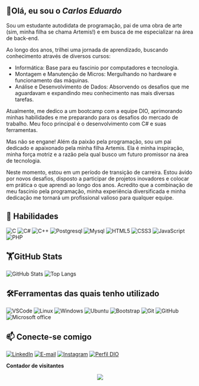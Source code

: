 ## 👋Olá, eu sou o *Carlos Eduardo*

Sou um estudante autodidata de programação, pai de uma obra de arte (sim, minha filha se chama Artemis!) e em busca de me especializar na área de back-end.

Ao longo dos anos, trilhei uma jornada de aprendizado, buscando conhecimento através de diversos cursos:

* Informática: Base para eu fascinio por computadores e tecnologia.
* Montagem e Manutenção de Micros: Mergulhando no hardware e funcionamento das máquinas.
* Análise e Desenvolvimento de Dados:  Absorvendo os desafios que me aguardavam e expandindo meu conhecimento nas mais diversas tarefas.

Atualmente, me dedico a um bootcamp com a equipe DIO, aprimorando minhas habilidades e me preparando para os desafios do mercado de trabalho. Meu foco principal é o desenvolvimento com C# e suas ferramentas.

Mas não se engane! Além da paixão pela programação, sou um pai dedicado e apaixonado pela minha filha Artemis. Ela é minha inspiração, minha força motriz e a razão pela qual busco um futuro promissor na área de tecnologia.

Neste momento, estou em um período de transição de carreira. Estou ávido por novos desafios, disposto a participar de projetos inovadores e colocar em prática o que aprendi ao longo dos anos. Acredito que a combinação de meu fascinio pela programação, minha experiência diversificada e minha dedicação me tornará um profissional valioso para qualquer equipe.

## 🌱 Habilidades
![C](https://img.shields.io/badge/C-000?style=for-the-badge&logo=c)
![C#](https://img.shields.io/badge/C%23-000?style=for-the-badge&logo=c-sharp&logoColor=white)
![C++](https://img.shields.io/badge/C++-000?style=for-the-badge&logo=Cplusplus)
![Postgresql](https://img.shields.io/badge/postgresql-000?style=for-the-badge&logo=postgresql)
![Mysql](https://img.shields.io/badge/mysql-000?style=for-the-badge&logo=mysql)
![HTML5](https://img.shields.io/badge/HTML-000?style=for-the-badge&logo=html5)
![CSS3](https://img.shields.io/badge/CSS-000?style=for-the-badge&logo=css3)
![JavaScript](https://img.shields.io/badge/JavaScript-000?style=for-the-badge&logo=javascript)
![PHP](https://img.shields.io/badge/PHP-000?style=for-the-badge&logo=php)


## 🏋️GitHub Stats
![GitHub Stats](https://github-readme-stats.vercel.app/api?username=CarRod-ara&theme=transparent&bg_color=000&border_color=30A3DC&show_icons=true&icon_color=30A3DC&title_color=AA42F7&text_color=FFF)
![Top Langs](https://github-readme-stats-git-masterrstaa-rickstaa.vercel.app/api/top-langs/?username=CarRod-ara&layout=compact&bg_color=000&border_color=30A3DC&title_color=AA42F7&text_color=FFF)

## 🛠️Ferramentas das quais tenho utilizado
![VSCode](https://img.shields.io/badge/vscode-000?style=for-the-badge&logo=visualstudiocode)
![Linux](https://img.shields.io/badge/Linux-000?style=for-the-badge&logo=linux)
![Windows](https://img.shields.io/badge/Windows-000?style=for-the-badge&logo=windows&logoColor=2CA5E0)
![Ubuntu](https://img.shields.io/badge/Ubuntu-000?style=for-the-badge&logo=ubuntu&logoColor=2CA5E0)
![Bootstrap](https://img.shields.io/badge/-boostrap-000?style=for-the-badge&logo=bootstrap&labelColor=0D1117)
![Git](https://img.shields.io/badge/Git-000?style=for-the-badge&logo=git)
![GitHub](https://img.shields.io/badge/GitHub-000?style=for-the-badge&logo=github&logoColor=30A3DC)
![Microsoft office](https://img.shields.io/badge/Microsoft_Office-000?style=for-the-badge&logo=microsoft-office&logoColor=2CA5E0)


## 📫 Conecte-se comigo 
[![LinkedIn](https://img.shields.io/badge/LinkedIn-000?style=for-the-badge&logo=linkedin&logoColor=0E76A8)](https://www.linkedin.com/in/carlos-eduardo-rodrigues-de-araujo-82a873108/)
[![E-mail](https://img.shields.io/badge/-Email-000?style=for-the-badge&logo=gmail&logoColor=AA42F7)](mailto:contato.carloseduardo.arajo@gmail.com)
[![Instagram](https://img.shields.io/badge/Instagram-000?style=for-the-badge&logo=instagram)](https://www.instagram.com/c.rodriguesaraujo/)
[![Perfil DIO](https://img.shields.io/badge/-Meu%20Perfil%20na%20DIO-000?style=for-the-badge)](https://web.dio.me/users/carloseduardo_arajo)


<p align="centre"><b>Contador de visitantes</b></p>  
<p align="center"><img align="center"color="98FB98"src="https://profile-counter.glitch.me/{CarRod-ara}/count.svg" /></p>




<!--
**CarRod-ara/CarRod-ara** is a ✨ _special_ ✨ repository because its `README.md` (this file) appears on your GitHub profile.

Here are some ideas to get you started:

- 🔭 I’m currently working on ...
- 🌱 I’m currently learning ...
- 👯 I’m looking to collaborate on ...
- 🤔 I’m looking for help with ...
- 💬 Ask me about ...
- 📫 How to reach me: ...
- 😄 Pronouns: ...
- ⚡ Fun fact: ...
-->
